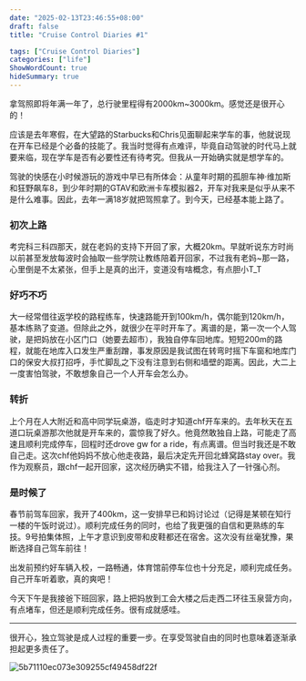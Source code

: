 ```yaml
---
date: "2025-02-13T23:46:55+08:00"
draft: false
title: "Cruise Control Diaries #1"

tags: ["Cruise Control Diaries"]
categories: ["life"]
ShowWordCount: true
hideSummary: true
---
```


拿驾照即将年满一年了，总行驶里程得有2000km~3000km。感觉还是很开心的！

应该是去年寒假，在大望路的Starbucks和Chris见面聊起来学车的事，他就说现在开车已经是个必备的技能了。我当时觉得有点难评，毕竟自动驾驶的时代马上就要来临，现在学车是否有必要性还有待考究。但我从一开始确实就是想学车的。

驾驶的快感在小时候游玩的游戏中早已有所体会：从童年时期的孤胆车神·维加斯和狂野飙车8，到少年时期的GTAV和欧洲卡车模拟器2，开车对我来是似乎从来不是什么难事。因此，去年一满18岁就把驾照拿了。到今天，已经基本能上路了。

### 初次上路

考完科三科四那天，就在老妈的支持下开回了家，大概20km。早就听说东方时尚以前甚至发放每波时会抽取一些学院让教练陪着开回家，不过我有老妈~那一路，心里倒是不太紧张，但手上是真的出汗，变道没有啥概念，有点胆小T_T

### 好巧不巧

大一经常借往返学校的路程练车，快速路能开到100km/h，偶尔能到120km/h，基本练熟了变道。但除此之外，就很少在平时开车了。离谱的是，第一次一个人驾驶，是把妈放在小区门口（她要去超市），我独自停车回地库。短短200m的路程，就能在地库入口发生严重刮蹭，事发原因是我试图在转弯时摇下车窗和地库门口的保安大叔打招呼，手忙脚乱之下没有注意到右侧和墙壁的距离。因此，大二上一度害怕驾驶，不敢想象自己一个人开车会怎么办。

### 转折

上个月在人大附近和高中同学玩桌游，临走时才知道chf开车来的。去年秋天在五道口玩桌游那次他就是开车来的，震惊我了好久。他竟然敢独自上路，可能走了高速且顺利完成停车，回程时还drove gw for a ride，有点离谱。但当时我还是不敢自己走。这次chf他妈妈不放心他走夜路，最后决定先开回北蜂窝路stay over。我作为观察员，跟chf一起开回家，这次经历确实不错，给我注入了一针强心剂。

### 是时候了

春节前驾车回家，我开了400km，这一安排早已和妈讨论过（记得是某顿在知行一楼的午饭时说过）。顺利完成任务的同时，也给了我更强的自信和更熟练的车技。9号拍集体照，上午才意识到皮带和皮鞋都还在宿舍。这次没有丝毫犹豫，果断选择自己驾车前往！

出发前预约好车辆入校，一路畅通，体育馆前停车位也十分充足，顺利完成任务。自己开车听着歌，真的爽吧！

今天下午是我接爸下班回家，路上把妈放到工会大楼之后走西二环往玉泉营方向，有点堵车，但还是顺利完成任务。很有成就感哇。

---

很开心，独立驾驶是成人过程的重要一步。在享受驾驶自由的同时也意味着逐渐承担起更多责任了。

![5b71110ec073e309255cf49458df22f](/img/5b71110ec073e309255cf49458df22f.jpg)